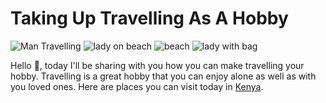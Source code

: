 # Taking Up Travelling As A Hobby

![Man Travelling](https://images.unsplash.com/photo-1503220317375-aaad61436b1b?ixlib=rb-1.2.1&ixid=MnwxMjA3fDB8MHxwaG90by1wYWdlfHx8fGVufDB8fHx8&auto=format&fit=crop&w=1170&q=80)
![lady on beach](https://media.istockphoto.com/photos/young-man-arms-outstretched-by-the-sea-at-sunrise-enjoying-freedom-picture-id1285301614?s=612x612)
![beach](https://images.unsplash.com/photo-1496046596374-a16aa8b8ae63?ixlib=rb-1.2.1&ixid=MnwxMjA3fDB8MHxzZWFyY2h8MXx8dHJhdmVsbGluZyUyMGJlYWNofGVufDB8fDB8fA%3D%3D&auto=format&fit=crop&w=500&q=60) ![lady with bag](https://media.istockphoto.com/photos/happy-to-travel-again-picture-id1305828428?b=1&k=20&m=1305828428&s=170667a&w=0&h=5SAGDam9ySPJRYW4BGoh9EkGboiQ76dLDGluh63hJhw=)

Hello 👋, today I'll be sharing with you how you can make travelling your hobby. Travelling is a great hobby that you can enjoy alone as well as with you loved ones. Here are places you can visit today in [Kenya](https://www.thrillophilia.com/destinations/kenya/places-to-visit).


